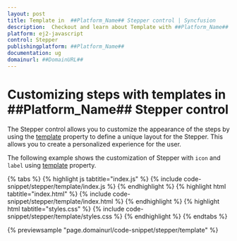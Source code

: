 ```yaml
---
layout: post
title: Template in  ##Platform_Name## Stepper control | Syncfusion
description:  Checkout and learn about Template with ##Platform_Name## Stepper control of Syncfusion Essential JS 2 and more details.
platform: ej2-javascript
control: Stepper
publishingplatform: ##Platform_Name##
documentation: ug
domainurl: ##DomainURL##
---
```


# Customizing steps with templates in ##Platform_Name## Stepper control

The Stepper control allows you to customize the appearance of the steps by using the [template](https://ej2.syncfusion.com/javascript/documentation/api/stepper#template) property to define a unique layout for the Stepper. This allows you to create a personalized experience for the user. 

The following example shows the customization of Stepper with `icon` and `label` using [template](https://ej2.syncfusion.com/javascript/documentation/api/stepper#template) property.

{% tabs %}
{% highlight js tabtitle="index.js" %}
{% include code-snippet/stepper/template/index.js %}
{% endhighlight %}
{% highlight html tabtitle="index.html" %}
{% include code-snippet/stepper/template/index.html %}
{% endhighlight %}
{% highlight html tabtitle="styles.css" %}
{% include code-snippet/stepper/template/styles.css %}
{% endhighlight %}
{% endtabs %}

{% previewsample "page.domainurl/code-snippet/stepper/template" %}